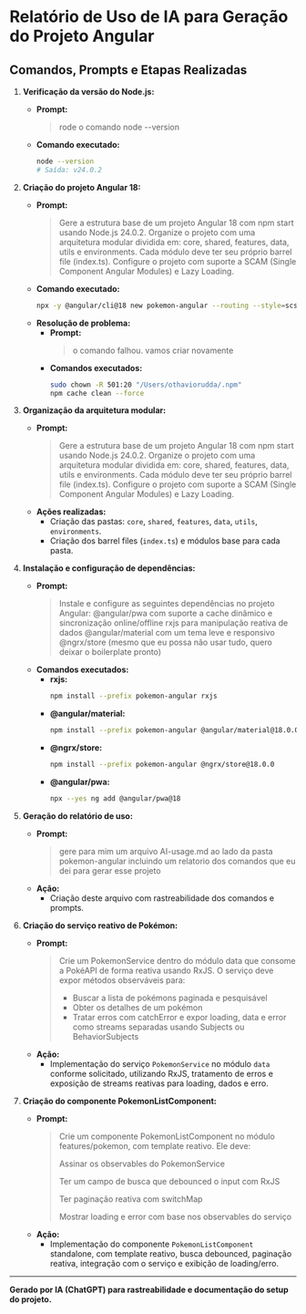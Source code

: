 # Relatório de Uso de IA para Geração do Projeto Angular

## Comandos, Prompts e Etapas Realizadas

1. **Verificação da versão do Node.js:**
   - **Prompt:**
     > rode o comando node --version
   - **Comando executado:**
     ```sh
     node --version
     # Saída: v24.0.2
     ```

2. **Criação do projeto Angular 18:**
   - **Prompt:**
     > Gere a estrutura base de um projeto Angular 18 com npm start usando Node.js 24.0.2. Organize o projeto com uma arquitetura modular dividida em: core, shared, features, data, utils e environments. Cada módulo deve ter seu próprio barrel file (index.ts). Configure o projeto com suporte a SCAM (Single Component Angular Modules) e Lazy Loading.
   - **Comando executado:**
     ```sh
     npx -y @angular/cli@18 new pokemon-angular --routing --style=scss --strict --skip-git --no-ssr
     ```
   - **Resolução de problema:**
     - **Prompt:**
       > o comando falhou. vamos criar novamente
     - **Comandos executados:**
       ```sh
       sudo chown -R 501:20 "/Users/othaviorudda/.npm"
       npm cache clean --force
       ```

3. **Organização da arquitetura modular:**
   - **Prompt:**
     > Gere a estrutura base de um projeto Angular 18 com npm start usando Node.js 24.0.2. Organize o projeto com uma arquitetura modular dividida em: core, shared, features, data, utils e environments. Cada módulo deve ter seu próprio barrel file (index.ts). Configure o projeto com suporte a SCAM (Single Component Angular Modules) e Lazy Loading.
   - **Ações realizadas:**
     - Criação das pastas: `core`, `shared`, `features`, `data`, `utils`, `environments`.
     - Criação dos barrel files (`index.ts`) e módulos base para cada pasta.

4. **Instalação e configuração de dependências:**
   - **Prompt:**
     > Instale e configure as seguintes dependências no projeto Angular:
     > @angular/pwa com suporte a cache dinâmico e sincronização online/offline
     > rxjs para manipulação reativa de dados
     > @angular/material com um tema leve e responsivo
     > @ngrx/store (mesmo que eu possa não usar tudo, quero deixar o boilerplate pronto)
   - **Comandos executados:**
     - **rxjs:**
       ```sh
       npm install --prefix pokemon-angular rxjs
       ```
     - **@angular/material:**
       ```sh
       npm install --prefix pokemon-angular @angular/material@18.0.0
       ```
     - **@ngrx/store:**
       ```sh
       npm install --prefix pokemon-angular @ngrx/store@18.0.0
       ```
     - **@angular/pwa:**
       ```sh
       npx --yes ng add @angular/pwa@18
       ```

6. **Geração do relatório de uso:**
   - **Prompt:**
     > gere para mim um arquivo AI-usage.md ao lado da pasta pokemon-angular incluindo um relatorio dos comandos que eu dei para gerar esse projeto
   - **Ação:**
     - Criação deste arquivo com rastreabilidade dos comandos e prompts.

7. **Criação do serviço reativo de Pokémon:**
   - **Prompt:**
     > Crie um PokemonService dentro do módulo data que consome a PokéAPI de forma reativa usando RxJS. O serviço deve expor métodos observáveis para:
     >
     > - Buscar a lista de pokémons paginada e pesquisável
     > - Obter os detalhes de um pokémon
     > - Tratar erros com catchError e expor loading, data e error como streams separadas usando Subjects ou BehaviorSubjects
   - **Ação:**
     - Implementação do serviço `PokemonService` no módulo `data` conforme solicitado, utilizando RxJS, tratamento de erros e exposição de streams reativas para loading, dados e erro.

8. **Criação do componente PokemonListComponent:**
   - **Prompt:**
     > Crie um componente PokemonListComponent no módulo features/pokemon, com template reativo. Ele deve:
     >
     > Assinar os observables do PokemonService
     >
     > Ter um campo de busca que debounced o input com RxJS
     >
     > Ter paginação reativa com switchMap
     >
     > Mostrar loading e error com base nos observables do serviço
   - **Ação:**
     - Implementação do componente `PokemonListComponent` standalone, com template reativo, busca debounced, paginação reativa, integração com o serviço e exibição de loading/erro.

---

**Gerado por IA (ChatGPT) para rastreabilidade e documentação do setup do projeto.** 
